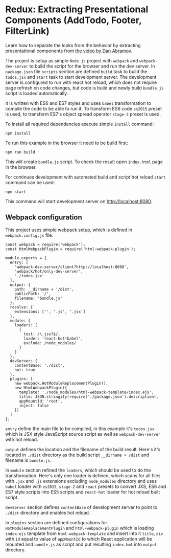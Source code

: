 # Redux: Extracting Presentational Components (AddTodo, Footer, FilterLink)
Learn how to separate the looks from the behavior by extracting presentational components from [the video by Dan Abramov](https://egghead.io/lessons/javascript-redux-extracting-presentational-components-addtodo-footer-filterlink).

The project is setup as simple `Node.js` project with `webpack` and `webpack-dev-server` to build the script for the browser and run the dev server. In `package.json` file `scripts` section are defined `build` task to build the `todos.jsx` and `start` task to start development server. The development server is configured to run with react hot reload, which does not require page refresh on code changes, but code is build and newly build `bundle.js` script is loaded automatically.

It is written with ES6 and ES7 styles and uses `babel` transformation to compile the code to be able to run it. To transform ES6 code `es2015` preset is used, to transform ES7's object spread operator `stage-2` preset is used.

To install all required dependencies execute simple `install` command:

	npm install
	
To run this example in the browser it need to be build first:
	
	npm run build

This will create `bundle.js` script. To check the result open `index.html` page in the browser. 

For continues development with automated build and script hot reload `start` command can be used:

	npm start

This command will start development server on [http://localhost:8080](http://localhost:8080).

## Webpack configuration
This project uses simple webpack setup, which is defined in `webpack.config.js` file.

	const webpack = require('webpack');
	const HtmlWebpackPlugin = require('html-webpack-plugin');

	module.exports = {
	  entry: [
	    'webpack-dev-server/client?http://localhost:8080',
	    'webpack/hot/only-dev-server',
	    './todos.jsx'
	  ],
	  output: {
	    path: __dirname + '/dist',
	    publicPath: '/',
	    filename: 'bundle.js'
	  },
	  resolve: {
	    extensions: ['', '.js', '.jsx']
	  },
	  module: {
	    loaders: [
	      {
	        test: /\.jsx?$/,
	        loader: 'react-hot!babel',
	        exclude: /node_modules/
	      }
	    ]
	  },
	  devServer: {
	    contentBase: './dist',
	    hot: true
	  },
	  plugins: [
	    new webpack.HotModuleReplacementPlugin(),
	    new HtmlWebpackPlugin({
	      template: './node_modules/html-webpack-template/index.ejs',
	      title: JSON.stringify(require('./package.json').description),
	      appMountId: 'root',
	      inject: false
	    })
	  ]
	};

`entry` define the main file to be compiled, in this example it's `todos.jsx` which is JSX style JavaScript source script as well as `webpack-dev-server` with hot reload.

`output` defines the location and the filename of the build result. Here's it's located in `./dist` directory as the build script `__dirname + /dist` and filename is `bundle.js`.

In `module` section refined the `loaders`, which should be used to do the transformation. Here's only one loader is defined, which scans for all files with `.jsx` and `.js` extensions excluding `node_modules` directory and uses `babel` loader with `es2015`, `stage-2` and `react` presets to convert JXS, ES6 and ES7 style scripts into ES5 scripts and `react-hot` loader for hot reload built script.

`devServer` section defines `contentBase` of development server to point to `./dist` directory and enables hot reload.

In `plugins` section are defined configurations for `HotModuleReplacementPlugin` and `html-webpack-plugin` which is loading `index.ejs` template from `html-webpack-template` and insert into it `title`, `div` with `id` equal to value of `appMountId` to which React application will be mounted and `bundle.js` as script and put resulting `index.hml` into `output` directory.
